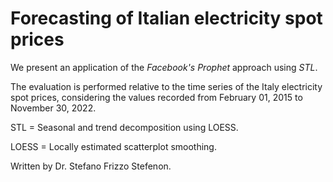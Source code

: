 # Forecasting of Italian electricity spot prices

We present an application of the _Facebook's Prophet_ approach using _STL_.

The evaluation is performed relative to the time series of the Italy electricity spot prices, considering the values recorded from February 01, 2015 to November 30, 2022.

STL = Seasonal and trend decomposition using LOESS.

LOESS = Locally estimated scatterplot smoothing.

Written by Dr. Stefano Frizzo Stefenon.
